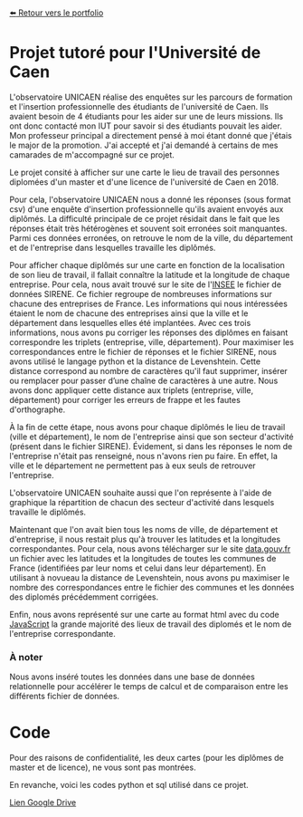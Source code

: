 [:arrow_left: Retour vers le portfolio](https://github.com/ThibaultLanthiez/Portfolio)

# Projet tutoré pour l'Université de Caen

L'observatoire UNICAEN réalise des enquêtes sur les parcours de formation et l'insertion professionnelle des étudiants de l'université de Caen. Ils avaient besoin de 4 étudiants pour les aider sur une de leurs missions. Ils ont donc contacté mon IUT pour savoir si des étudiants pouvait les aider. Mon professeur principal a directement pensé à moi étant donné que j'étais le major de la promotion. J'ai accepté et j'ai demandé à certains de mes camarades de m'accompagné sur ce projet. 

Le projet consité à afficher sur une carte le lieu de travail des personnes diplomées d'un master et d'une licence de l'université de Caen en 2018. 

Pour cela, l'observatoire UNICAEN nous a donné les réponses (sous format csv) d'une enquête d'insertion professionnelle qu'ils avaient envoyés aux diplômés. La difficulté principale de ce projet résidait dans le fait que les réponses était très hétérogènes et souvent soit erronées soit manquantes. Parmi ces données erronées, on retrouve le nom de la ville, du département et de l'entreprise dans lesquelles travaille les diplômés.

Pour afficher chaque diplômés sur une carte en fonction de la localisation de son lieu de travail, il fallait connaître la latitude et la longitude de chaque entreprise. Pour cela, nous avait trouvé sur le site de l'[INSEE](https://www.insee.fr/fr/information/3591226) le fichier de données SIRENE. Ce fichier regroupe de nombreuses informations sur chacune des entreprises de France. Les informations qui nous intéressées étaient le nom de chacune des entreprises ainsi que la ville et le département dans lesquelles elles été implantées. Avec ces trois informations, nous avons pu corriger les réponses des diplômes en faisant correspondre les triplets (entreprise, ville, département). Pour maximiser les correspondances entre le fichier de réponses et le fichier SIRENE, nous avons utilisé le langage python et la distance de Levenshtein. Cette distance correspond au nombre de caractères qu'il faut supprimer, insérer ou remplacer pour passer d’une chaîne de caractères à une autre. Nous avons donc appliquer cette distance aux triplets (entreprise, ville, département) pour corriger les erreurs de frappe et les fautes d'orthographe. 

À la fin de cette étape, nous avons pour chaque diplômés le lieu de travail (ville et département), le nom de l'entreprise ainsi que son secteur d'activité (présent dans le fichier SIRENE). Évidement, si dans les réponses le nom de l'entreprise n'était pas renseigné, nous n'avons rien pu faire. En effet, la ville et le département ne permettent pas à eux seuls de retrouver l'entreprise.

L'observatoire UNICAEN souhaite aussi que l'on représente à l'aide de graphique la répartition de chacun des secteur d'activité dans lesquels travaille le diplômés.

Maintenant que l'on avait bien tous les noms de ville, de département et d'entreprise, il nous restait plus qu'à trouver les latitudes et la longitudes correspondantes. Pour cela, nous avons télécharger sur le site [data.gouv.fr](https://www.data.gouv.fr/fr/datasets/listes-des-communes-geolocalisees-par-regions-departements-circonscriptions-nd/) un fichier avec les latitudes et la longitudes de toutes les communes de France (identifiées par leur noms et celui dans leur département). En utilisant à novueau la distance de Levenshtein, nous avons pu maximiser le nombre des correspondances entre le fichier des communes et les données des diplomés précédemment corrigées.

Enfin, nous avons représenté sur une carte au format html avec du code [JavaScript](https://leafletjs.com/) la grande majorité des lieux de travail des diplomés et le nom de l'entreprise correspondante.

### À noter

Nous avons inséré toutes les données dans une base de données relationnelle pour accélérer le temps de calcul et de comparaison entre les différents fichier de données.

# Code 

Pour des raisons de confidentialité, les deux cartes (pour les diplômes de master et de licence), ne vous sont pas montrées. 

En revanche, voici les codes python et sql utilisé dans ce projet.



[Lien Google Drive](https://drive.google.com/drive/u/0/folders/1Bxr0rauNXz7VsVXgN70zaj1dnx60WF-8)
